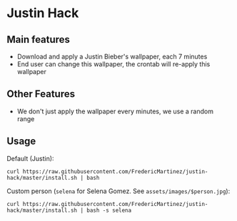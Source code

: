 # Justin Hack

## Main features

- Download and apply a Justin Bieber's wallpaper, each 7 minutes
- End user can change this wallpaper, the crontab will re-apply this wallpaper

## Other Features

- We don't just apply the wallpaper every minutes, we use a random range 

## Usage

Default (Justin):
```
curl https://raw.githubusercontent.com/FredericMartinez/justin-hack/master/install.sh | bash
```

Custom person (`selena` for Selena Gomez. See `assets/images/$person.jpg`):
```
curl https://raw.githubusercontent.com/FredericMartinez/justin-hack/master/install.sh | bash -s selena
```